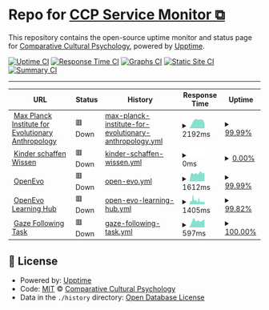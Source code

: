 # Repo for [CCP Service Monitor ⧉](https://ccp-eva.github.io/uptime-monitor/)

This repository contains the open-source uptime monitor and status page for [Comparative Cultural Psychology](https://www.eva.mpg.de/comparative-cultural-psychology/), powered by [Upptime](https://github.com/upptime/upptime).

[![Uptime CI](https://github.com/ccp-eva/uptime-monitor/workflows/Uptime%20CI/badge.svg)](https://github.com/ccp-eva/uptime-monitor/actions?query=workflow%3A%22Uptime+CI%22)
[![Response Time CI](https://github.com/ccp-eva/uptime-monitor/workflows/Response%20Time%20CI/badge.svg)](https://github.com/ccp-eva/uptime-monitor/actions?query=workflow%3A%22Response+Time+CI%22)
[![Graphs CI](https://github.com/ccp-eva/uptime-monitor/workflows/Graphs%20CI/badge.svg)](https://github.com/ccp-eva/uptime-monitor/actions?query=workflow%3A%22Graphs+CI%22)
[![Static Site CI](https://github.com/ccp-eva/uptime-monitor/workflows/Static%20Site%20CI/badge.svg)](https://github.com/ccp-eva/uptime-monitor/actions?query=workflow%3A%22Static+Site+CI%22)
[![Summary CI](https://github.com/ccp-eva/uptime-monitor/workflows/Summary%20CI/badge.svg)](https://github.com/ccp-eva/uptime-monitor/actions?query=workflow%3A%22Summary+CI%22)

---

<!--start: status pages-->
<!-- This summary is generated by Upptime (https://github.com/upptime/upptime) -->
<!-- Do not edit this manually, your changes will be overwritten -->
<!-- prettier-ignore -->
| URL | Status | History | Response Time | Uptime |
| --- | ------ | ------- | ------------- | ------ |
| <img alt="" src="https://icons.duckduckgo.com/ip3/www.eva.mpg.de.ico" height="13"> [Max Planck Institute for Evolutionary Anthropology](https://www.eva.mpg.de/index/) | 🟥 Down | [max-planck-institute-for-evolutionary-anthropology.yml](https://github.com/ccp-eva/uptime-monitor/commits/HEAD/history/max-planck-institute-for-evolutionary-anthropology.yml) | <details><summary><img alt="Response time graph" src="./graphs/max-planck-institute-for-evolutionary-anthropology/response-time-week.png" height="20"> 2192ms</summary><br><a href="https://ccp-eva.github.io/uptime-monitor/history/max-planck-institute-for-evolutionary-anthropology"><img alt="Response time 1972" src="https://img.shields.io/endpoint?url=https%3A%2F%2Fraw.githubusercontent.com%2Fccp-eva%2Fuptime-monitor%2FHEAD%2Fapi%2Fmax-planck-institute-for-evolutionary-anthropology%2Fresponse-time.json"></a><br><a href="https://ccp-eva.github.io/uptime-monitor/history/max-planck-institute-for-evolutionary-anthropology"><img alt="24-hour response time 1509" src="https://img.shields.io/endpoint?url=https%3A%2F%2Fraw.githubusercontent.com%2Fccp-eva%2Fuptime-monitor%2FHEAD%2Fapi%2Fmax-planck-institute-for-evolutionary-anthropology%2Fresponse-time-day.json"></a><br><a href="https://ccp-eva.github.io/uptime-monitor/history/max-planck-institute-for-evolutionary-anthropology"><img alt="7-day response time 2192" src="https://img.shields.io/endpoint?url=https%3A%2F%2Fraw.githubusercontent.com%2Fccp-eva%2Fuptime-monitor%2FHEAD%2Fapi%2Fmax-planck-institute-for-evolutionary-anthropology%2Fresponse-time-week.json"></a><br><a href="https://ccp-eva.github.io/uptime-monitor/history/max-planck-institute-for-evolutionary-anthropology"><img alt="30-day response time 2144" src="https://img.shields.io/endpoint?url=https%3A%2F%2Fraw.githubusercontent.com%2Fccp-eva%2Fuptime-monitor%2FHEAD%2Fapi%2Fmax-planck-institute-for-evolutionary-anthropology%2Fresponse-time-month.json"></a><br><a href="https://ccp-eva.github.io/uptime-monitor/history/max-planck-institute-for-evolutionary-anthropology"><img alt="1-year response time 2070" src="https://img.shields.io/endpoint?url=https%3A%2F%2Fraw.githubusercontent.com%2Fccp-eva%2Fuptime-monitor%2FHEAD%2Fapi%2Fmax-planck-institute-for-evolutionary-anthropology%2Fresponse-time-year.json"></a></details> | <details><summary><a href="https://ccp-eva.github.io/uptime-monitor/history/max-planck-institute-for-evolutionary-anthropology">99.99%</a></summary><a href="https://ccp-eva.github.io/uptime-monitor/history/max-planck-institute-for-evolutionary-anthropology"><img alt="All-time uptime 82.05%" src="https://img.shields.io/endpoint?url=https%3A%2F%2Fraw.githubusercontent.com%2Fccp-eva%2Fuptime-monitor%2FHEAD%2Fapi%2Fmax-planck-institute-for-evolutionary-anthropology%2Fuptime.json"></a><br><a href="https://ccp-eva.github.io/uptime-monitor/history/max-planck-institute-for-evolutionary-anthropology"><img alt="24-hour uptime 99.92%" src="https://img.shields.io/endpoint?url=https%3A%2F%2Fraw.githubusercontent.com%2Fccp-eva%2Fuptime-monitor%2FHEAD%2Fapi%2Fmax-planck-institute-for-evolutionary-anthropology%2Fuptime-day.json"></a><br><a href="https://ccp-eva.github.io/uptime-monitor/history/max-planck-institute-for-evolutionary-anthropology"><img alt="7-day uptime 99.99%" src="https://img.shields.io/endpoint?url=https%3A%2F%2Fraw.githubusercontent.com%2Fccp-eva%2Fuptime-monitor%2FHEAD%2Fapi%2Fmax-planck-institute-for-evolutionary-anthropology%2Fuptime-week.json"></a><br><a href="https://ccp-eva.github.io/uptime-monitor/history/max-planck-institute-for-evolutionary-anthropology"><img alt="30-day uptime 100.00%" src="https://img.shields.io/endpoint?url=https%3A%2F%2Fraw.githubusercontent.com%2Fccp-eva%2Fuptime-monitor%2FHEAD%2Fapi%2Fmax-planck-institute-for-evolutionary-anthropology%2Fuptime-month.json"></a><br><a href="https://ccp-eva.github.io/uptime-monitor/history/max-planck-institute-for-evolutionary-anthropology"><img alt="1-year uptime 99.98%" src="https://img.shields.io/endpoint?url=https%3A%2F%2Fraw.githubusercontent.com%2Fccp-eva%2Fuptime-monitor%2FHEAD%2Fapi%2Fmax-planck-institute-for-evolutionary-anthropology%2Fuptime-year.json"></a></details>
| <img alt="" src="https://icons.duckduckgo.com/ip3/kinderschaffenwissen.eva.mpg.de.ico" height="13"> [Kinder schaffen Wissen](https://kinderschaffenwissen.eva.mpg.de/) | 🟥 Down | [kinder-schaffen-wissen.yml](https://github.com/ccp-eva/uptime-monitor/commits/HEAD/history/kinder-schaffen-wissen.yml) | <details><summary><img alt="Response time graph" src="./graphs/kinder-schaffen-wissen/response-time-week.png" height="20"> 0ms</summary><br><a href="https://ccp-eva.github.io/uptime-monitor/history/kinder-schaffen-wissen"><img alt="Response time 0" src="https://img.shields.io/endpoint?url=https%3A%2F%2Fraw.githubusercontent.com%2Fccp-eva%2Fuptime-monitor%2FHEAD%2Fapi%2Fkinder-schaffen-wissen%2Fresponse-time.json"></a><br><a href="https://ccp-eva.github.io/uptime-monitor/history/kinder-schaffen-wissen"><img alt="24-hour response time 0" src="https://img.shields.io/endpoint?url=https%3A%2F%2Fraw.githubusercontent.com%2Fccp-eva%2Fuptime-monitor%2FHEAD%2Fapi%2Fkinder-schaffen-wissen%2Fresponse-time-day.json"></a><br><a href="https://ccp-eva.github.io/uptime-monitor/history/kinder-schaffen-wissen"><img alt="7-day response time 0" src="https://img.shields.io/endpoint?url=https%3A%2F%2Fraw.githubusercontent.com%2Fccp-eva%2Fuptime-monitor%2FHEAD%2Fapi%2Fkinder-schaffen-wissen%2Fresponse-time-week.json"></a><br><a href="https://ccp-eva.github.io/uptime-monitor/history/kinder-schaffen-wissen"><img alt="30-day response time 0" src="https://img.shields.io/endpoint?url=https%3A%2F%2Fraw.githubusercontent.com%2Fccp-eva%2Fuptime-monitor%2FHEAD%2Fapi%2Fkinder-schaffen-wissen%2Fresponse-time-month.json"></a><br><a href="https://ccp-eva.github.io/uptime-monitor/history/kinder-schaffen-wissen"><img alt="1-year response time 0" src="https://img.shields.io/endpoint?url=https%3A%2F%2Fraw.githubusercontent.com%2Fccp-eva%2Fuptime-monitor%2FHEAD%2Fapi%2Fkinder-schaffen-wissen%2Fresponse-time-year.json"></a></details> | <details><summary><a href="https://ccp-eva.github.io/uptime-monitor/history/kinder-schaffen-wissen">0.00%</a></summary><a href="https://ccp-eva.github.io/uptime-monitor/history/kinder-schaffen-wissen"><img alt="All-time uptime 53.71%" src="https://img.shields.io/endpoint?url=https%3A%2F%2Fraw.githubusercontent.com%2Fccp-eva%2Fuptime-monitor%2FHEAD%2Fapi%2Fkinder-schaffen-wissen%2Fuptime.json"></a><br><a href="https://ccp-eva.github.io/uptime-monitor/history/kinder-schaffen-wissen"><img alt="24-hour uptime 0.00%" src="https://img.shields.io/endpoint?url=https%3A%2F%2Fraw.githubusercontent.com%2Fccp-eva%2Fuptime-monitor%2FHEAD%2Fapi%2Fkinder-schaffen-wissen%2Fuptime-day.json"></a><br><a href="https://ccp-eva.github.io/uptime-monitor/history/kinder-schaffen-wissen"><img alt="7-day uptime 0.00%" src="https://img.shields.io/endpoint?url=https%3A%2F%2Fraw.githubusercontent.com%2Fccp-eva%2Fuptime-monitor%2FHEAD%2Fapi%2Fkinder-schaffen-wissen%2Fuptime-week.json"></a><br><a href="https://ccp-eva.github.io/uptime-monitor/history/kinder-schaffen-wissen"><img alt="30-day uptime 7.96%" src="https://img.shields.io/endpoint?url=https%3A%2F%2Fraw.githubusercontent.com%2Fccp-eva%2Fuptime-monitor%2FHEAD%2Fapi%2Fkinder-schaffen-wissen%2Fuptime-month.json"></a><br><a href="https://ccp-eva.github.io/uptime-monitor/history/kinder-schaffen-wissen"><img alt="1-year uptime 0.00%" src="https://img.shields.io/endpoint?url=https%3A%2F%2Fraw.githubusercontent.com%2Fccp-eva%2Fuptime-monitor%2FHEAD%2Fapi%2Fkinder-schaffen-wissen%2Fuptime-year.json"></a></details>
| <img alt="" src="https://icons.duckduckgo.com/ip3/openevo.eva.mpg.de.ico" height="13"> [OpenEvo](https://openevo.eva.mpg.de/) | 🟥 Down | [open-evo.yml](https://github.com/ccp-eva/uptime-monitor/commits/HEAD/history/open-evo.yml) | <details><summary><img alt="Response time graph" src="./graphs/open-evo/response-time-week.png" height="20"> 1612ms</summary><br><a href="https://ccp-eva.github.io/uptime-monitor/history/open-evo"><img alt="Response time 2309" src="https://img.shields.io/endpoint?url=https%3A%2F%2Fraw.githubusercontent.com%2Fccp-eva%2Fuptime-monitor%2FHEAD%2Fapi%2Fopen-evo%2Fresponse-time.json"></a><br><a href="https://ccp-eva.github.io/uptime-monitor/history/open-evo"><img alt="24-hour response time 1620" src="https://img.shields.io/endpoint?url=https%3A%2F%2Fraw.githubusercontent.com%2Fccp-eva%2Fuptime-monitor%2FHEAD%2Fapi%2Fopen-evo%2Fresponse-time-day.json"></a><br><a href="https://ccp-eva.github.io/uptime-monitor/history/open-evo"><img alt="7-day response time 1612" src="https://img.shields.io/endpoint?url=https%3A%2F%2Fraw.githubusercontent.com%2Fccp-eva%2Fuptime-monitor%2FHEAD%2Fapi%2Fopen-evo%2Fresponse-time-week.json"></a><br><a href="https://ccp-eva.github.io/uptime-monitor/history/open-evo"><img alt="30-day response time 1726" src="https://img.shields.io/endpoint?url=https%3A%2F%2Fraw.githubusercontent.com%2Fccp-eva%2Fuptime-monitor%2FHEAD%2Fapi%2Fopen-evo%2Fresponse-time-month.json"></a><br><a href="https://ccp-eva.github.io/uptime-monitor/history/open-evo"><img alt="1-year response time 2309" src="https://img.shields.io/endpoint?url=https%3A%2F%2Fraw.githubusercontent.com%2Fccp-eva%2Fuptime-monitor%2FHEAD%2Fapi%2Fopen-evo%2Fresponse-time-year.json"></a></details> | <details><summary><a href="https://ccp-eva.github.io/uptime-monitor/history/open-evo">99.99%</a></summary><a href="https://ccp-eva.github.io/uptime-monitor/history/open-evo"><img alt="All-time uptime 56.35%" src="https://img.shields.io/endpoint?url=https%3A%2F%2Fraw.githubusercontent.com%2Fccp-eva%2Fuptime-monitor%2FHEAD%2Fapi%2Fopen-evo%2Fuptime.json"></a><br><a href="https://ccp-eva.github.io/uptime-monitor/history/open-evo"><img alt="24-hour uptime 99.95%" src="https://img.shields.io/endpoint?url=https%3A%2F%2Fraw.githubusercontent.com%2Fccp-eva%2Fuptime-monitor%2FHEAD%2Fapi%2Fopen-evo%2Fuptime-day.json"></a><br><a href="https://ccp-eva.github.io/uptime-monitor/history/open-evo"><img alt="7-day uptime 99.99%" src="https://img.shields.io/endpoint?url=https%3A%2F%2Fraw.githubusercontent.com%2Fccp-eva%2Fuptime-monitor%2FHEAD%2Fapi%2Fopen-evo%2Fuptime-week.json"></a><br><a href="https://ccp-eva.github.io/uptime-monitor/history/open-evo"><img alt="30-day uptime 100.00%" src="https://img.shields.io/endpoint?url=https%3A%2F%2Fraw.githubusercontent.com%2Fccp-eva%2Fuptime-monitor%2FHEAD%2Fapi%2Fopen-evo%2Fuptime-month.json"></a><br><a href="https://ccp-eva.github.io/uptime-monitor/history/open-evo"><img alt="1-year uptime 85.00%" src="https://img.shields.io/endpoint?url=https%3A%2F%2Fraw.githubusercontent.com%2Fccp-eva%2Fuptime-monitor%2FHEAD%2Fapi%2Fopen-evo%2Fuptime-year.json"></a></details>
| <img alt="" src="https://icons.duckduckgo.com/ip3/openevo-learninghub.eva.mpg.de.ico" height="13"> [OpenEvo Learning Hub](https://openevo-learninghub.eva.mpg.de/) | 🟥 Down | [open-evo-learning-hub.yml](https://github.com/ccp-eva/uptime-monitor/commits/HEAD/history/open-evo-learning-hub.yml) | <details><summary><img alt="Response time graph" src="./graphs/open-evo-learning-hub/response-time-week.png" height="20"> 1405ms</summary><br><a href="https://ccp-eva.github.io/uptime-monitor/history/open-evo-learning-hub"><img alt="Response time 1184" src="https://img.shields.io/endpoint?url=https%3A%2F%2Fraw.githubusercontent.com%2Fccp-eva%2Fuptime-monitor%2FHEAD%2Fapi%2Fopen-evo-learning-hub%2Fresponse-time.json"></a><br><a href="https://ccp-eva.github.io/uptime-monitor/history/open-evo-learning-hub"><img alt="24-hour response time 1232" src="https://img.shields.io/endpoint?url=https%3A%2F%2Fraw.githubusercontent.com%2Fccp-eva%2Fuptime-monitor%2FHEAD%2Fapi%2Fopen-evo-learning-hub%2Fresponse-time-day.json"></a><br><a href="https://ccp-eva.github.io/uptime-monitor/history/open-evo-learning-hub"><img alt="7-day response time 1405" src="https://img.shields.io/endpoint?url=https%3A%2F%2Fraw.githubusercontent.com%2Fccp-eva%2Fuptime-monitor%2FHEAD%2Fapi%2Fopen-evo-learning-hub%2Fresponse-time-week.json"></a><br><a href="https://ccp-eva.github.io/uptime-monitor/history/open-evo-learning-hub"><img alt="30-day response time 1787" src="https://img.shields.io/endpoint?url=https%3A%2F%2Fraw.githubusercontent.com%2Fccp-eva%2Fuptime-monitor%2FHEAD%2Fapi%2Fopen-evo-learning-hub%2Fresponse-time-month.json"></a><br><a href="https://ccp-eva.github.io/uptime-monitor/history/open-evo-learning-hub"><img alt="1-year response time 1218" src="https://img.shields.io/endpoint?url=https%3A%2F%2Fraw.githubusercontent.com%2Fccp-eva%2Fuptime-monitor%2FHEAD%2Fapi%2Fopen-evo-learning-hub%2Fresponse-time-year.json"></a></details> | <details><summary><a href="https://ccp-eva.github.io/uptime-monitor/history/open-evo-learning-hub">99.82%</a></summary><a href="https://ccp-eva.github.io/uptime-monitor/history/open-evo-learning-hub"><img alt="All-time uptime 91.44%" src="https://img.shields.io/endpoint?url=https%3A%2F%2Fraw.githubusercontent.com%2Fccp-eva%2Fuptime-monitor%2FHEAD%2Fapi%2Fopen-evo-learning-hub%2Fuptime.json"></a><br><a href="https://ccp-eva.github.io/uptime-monitor/history/open-evo-learning-hub"><img alt="24-hour uptime 99.95%" src="https://img.shields.io/endpoint?url=https%3A%2F%2Fraw.githubusercontent.com%2Fccp-eva%2Fuptime-monitor%2FHEAD%2Fapi%2Fopen-evo-learning-hub%2Fuptime-day.json"></a><br><a href="https://ccp-eva.github.io/uptime-monitor/history/open-evo-learning-hub"><img alt="7-day uptime 99.82%" src="https://img.shields.io/endpoint?url=https%3A%2F%2Fraw.githubusercontent.com%2Fccp-eva%2Fuptime-monitor%2FHEAD%2Fapi%2Fopen-evo-learning-hub%2Fuptime-week.json"></a><br><a href="https://ccp-eva.github.io/uptime-monitor/history/open-evo-learning-hub"><img alt="30-day uptime 99.38%" src="https://img.shields.io/endpoint?url=https%3A%2F%2Fraw.githubusercontent.com%2Fccp-eva%2Fuptime-monitor%2FHEAD%2Fapi%2Fopen-evo-learning-hub%2Fuptime-month.json"></a><br><a href="https://ccp-eva.github.io/uptime-monitor/history/open-evo-learning-hub"><img alt="1-year uptime 97.86%" src="https://img.shields.io/endpoint?url=https%3A%2F%2Fraw.githubusercontent.com%2Fccp-eva%2Fuptime-monitor%2FHEAD%2Fapi%2Fopen-evo-learning-hub%2Fuptime-year.json"></a></details>
| <img alt="" src="https://icons.duckduckgo.com/ip3/ccp-odc.eva.mpg.de.ico" height="13"> [Gaze Following Task](https://ccp-odc.eva.mpg.de/gafo-demo/) | 🟥 Down | [gaze-following-task.yml](https://github.com/ccp-eva/uptime-monitor/commits/HEAD/history/gaze-following-task.yml) | <details><summary><img alt="Response time graph" src="./graphs/gaze-following-task/response-time-week.png" height="20"> 597ms</summary><br><a href="https://ccp-eva.github.io/uptime-monitor/history/gaze-following-task"><img alt="Response time 691" src="https://img.shields.io/endpoint?url=https%3A%2F%2Fraw.githubusercontent.com%2Fccp-eva%2Fuptime-monitor%2FHEAD%2Fapi%2Fgaze-following-task%2Fresponse-time.json"></a><br><a href="https://ccp-eva.github.io/uptime-monitor/history/gaze-following-task"><img alt="24-hour response time 694" src="https://img.shields.io/endpoint?url=https%3A%2F%2Fraw.githubusercontent.com%2Fccp-eva%2Fuptime-monitor%2FHEAD%2Fapi%2Fgaze-following-task%2Fresponse-time-day.json"></a><br><a href="https://ccp-eva.github.io/uptime-monitor/history/gaze-following-task"><img alt="7-day response time 597" src="https://img.shields.io/endpoint?url=https%3A%2F%2Fraw.githubusercontent.com%2Fccp-eva%2Fuptime-monitor%2FHEAD%2Fapi%2Fgaze-following-task%2Fresponse-time-week.json"></a><br><a href="https://ccp-eva.github.io/uptime-monitor/history/gaze-following-task"><img alt="30-day response time 637" src="https://img.shields.io/endpoint?url=https%3A%2F%2Fraw.githubusercontent.com%2Fccp-eva%2Fuptime-monitor%2FHEAD%2Fapi%2Fgaze-following-task%2Fresponse-time-month.json"></a><br><a href="https://ccp-eva.github.io/uptime-monitor/history/gaze-following-task"><img alt="1-year response time 693" src="https://img.shields.io/endpoint?url=https%3A%2F%2Fraw.githubusercontent.com%2Fccp-eva%2Fuptime-monitor%2FHEAD%2Fapi%2Fgaze-following-task%2Fresponse-time-year.json"></a></details> | <details><summary><a href="https://ccp-eva.github.io/uptime-monitor/history/gaze-following-task">100.00%</a></summary><a href="https://ccp-eva.github.io/uptime-monitor/history/gaze-following-task"><img alt="All-time uptime 99.54%" src="https://img.shields.io/endpoint?url=https%3A%2F%2Fraw.githubusercontent.com%2Fccp-eva%2Fuptime-monitor%2FHEAD%2Fapi%2Fgaze-following-task%2Fuptime.json"></a><br><a href="https://ccp-eva.github.io/uptime-monitor/history/gaze-following-task"><img alt="24-hour uptime 99.99%" src="https://img.shields.io/endpoint?url=https%3A%2F%2Fraw.githubusercontent.com%2Fccp-eva%2Fuptime-monitor%2FHEAD%2Fapi%2Fgaze-following-task%2Fuptime-day.json"></a><br><a href="https://ccp-eva.github.io/uptime-monitor/history/gaze-following-task"><img alt="7-day uptime 100.00%" src="https://img.shields.io/endpoint?url=https%3A%2F%2Fraw.githubusercontent.com%2Fccp-eva%2Fuptime-monitor%2FHEAD%2Fapi%2Fgaze-following-task%2Fuptime-week.json"></a><br><a href="https://ccp-eva.github.io/uptime-monitor/history/gaze-following-task"><img alt="30-day uptime 100.00%" src="https://img.shields.io/endpoint?url=https%3A%2F%2Fraw.githubusercontent.com%2Fccp-eva%2Fuptime-monitor%2FHEAD%2Fapi%2Fgaze-following-task%2Fuptime-month.json"></a><br><a href="https://ccp-eva.github.io/uptime-monitor/history/gaze-following-task"><img alt="1-year uptime 99.98%" src="https://img.shields.io/endpoint?url=https%3A%2F%2Fraw.githubusercontent.com%2Fccp-eva%2Fuptime-monitor%2FHEAD%2Fapi%2Fgaze-following-task%2Fuptime-year.json"></a></details>

<!--end: status pages-->

## 📄 License

- Powered by: [Upptime](https://github.com/upptime/upptime)
- Code: [MIT](./LICENSE) © [Comparative Cultural Psychology](https://www.eva.mpg.de/comparative-cultural-psychology/)
- Data in the `./history` directory: [Open Database License](https://opendatacommons.org/licenses/odbl/1-0/)
